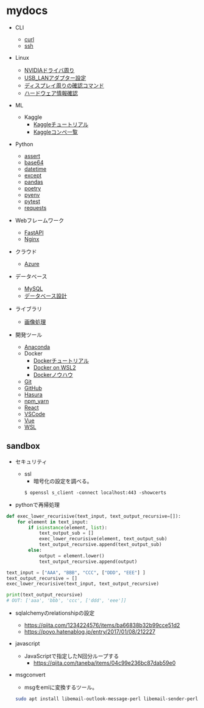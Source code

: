 # mydocs

- CLI
  - [curl](./CLI/curl/README.md)
  - [ssh ](./CLI/ssh/README.md)

- Linux
  - [NVIDIAドライバ周り            ](./Linux/NVIDIAドライバ周り/README.md)
  - [USB_LANアダプター設定         ](./Linux/USB_LANアダプター設定/README.md)
  - [ディスプレイ周りの確認コマンド](./Linux/ディスプレイ周りの確認コマンド/README.md)
  - [ハードウェア情報確認          ](./Linux/ハードウェア情報確認/README.md)

- ML
  - Kaggle
    - [Kaggleチュートリアル](./ML/Kaggle/Kaggle.01tutorial.md)
    - [Kaggleコンペ一覧    ](./ML/Kaggle/Kaggle.02compe.md)

- Python
  - [assert  ](./Python/assert/README.md)
  - [base64  ](./Python/base64/README.md)
  - [datetime](./Python/datetime/README.md)
  - [except  ](./Python/except/README.md)
  - [pandas  ](./Python/pandas/README.md)
  - [poetry  ](./Python/poetry/README.md)
  - [pyenv   ](./Python/pyenv/README.md)
  - [pytest  ](./Python/pytest/README.md)
  - [requests](./Python/requests/README.md)

- Webフレームワーク
  - [FastAPI](./Webフレームワーク/FastAPI/README.md)
  - [Nginx  ](./Webフレームワーク/Nginx/README.md)

- クラウド
  - [Azure](./クラウド/Azure/README.md)

- データベース
  - [MySQL](./データベース/MySQL/README.md)
  - [データベース設計](./データベース/データベース設計/README)

- ライブラリ
  - [画像処理](./ライブラリ/画像処理/README.md)

- 開発ツール
  - [Anaconda](./開発ツール/Anaconda/README.md)
  - Docker
    - [Dockerチュートリアル](./開発ツール/Docker/Docker.01tutorial.md)
    - [Docker on WSL2      ](./開発ツール/Docker/Docker.02WSL.md)
    - [Dockerノウハウ      ](./開発ツール/Docker/Docker.99knowhow.md)
  - [Git     ](./開発ツール/Git/README.md)
  - [GitHub  ](./開発ツール/GitHub/README.md)
  - [Hasura  ](./開発ツール/Hasura/README.md)
  - [npm_yarn](./開発ツール/npm_yarn/README.md)
  - [React   ](./開発ツール/React/README.md)
  - [VSCode  ](./開発ツール/VSCode/README.md)
  - [Vue     ](./開発ツール/Vue/README.md)
  - [WSL     ](./開発ツール/WSL/README.md)


## sandbox

- セキュリティ
  - ssl
    - 暗号化の設定を調べる。
    ```shell
    $ openssl s_client -connect localhost:443 -showcerts
    ```

- pythonで再帰処理

```python
def exec_lower_recurisive(text_input, text_output_recursive=[]):
    for element in text_input:
        if isinstance(element, list):
            text_output_sub = []
            exec_lower_recurisive(element, text_output_sub)
            text_output_recursive.append(text_output_sub)
        else:
            output = element.lower()
            text_output_recursive.append(output)

text_input = ["AAA", "BBB", "CCC", ["DDD", "EEE"] ]
text_output_recursive = []
exec_lower_recurisive(text_input, text_output_recursive)

print(text_output_recursive)
# OUT: ['aaa', 'bbb', 'ccc', ['ddd', 'eee']]
```

- sqlalchemyのrelationshipの設定
  - https://qiita.com/1234224576/items/ba66838b32b99cce51d2
  - https://poyo.hatenablog.jp/entry/2017/01/08/212227

- javascript
  - JavaScriptで指定したN回分ループする
    - https://qiita.com/taneba/items/04c99e236bc87dab59e0

- msgconvert
  - msgをemlに変換するツール。
  ```sh
  sudo apt install libemail-outlook-message-perl libemail-sender-perl
  ```
